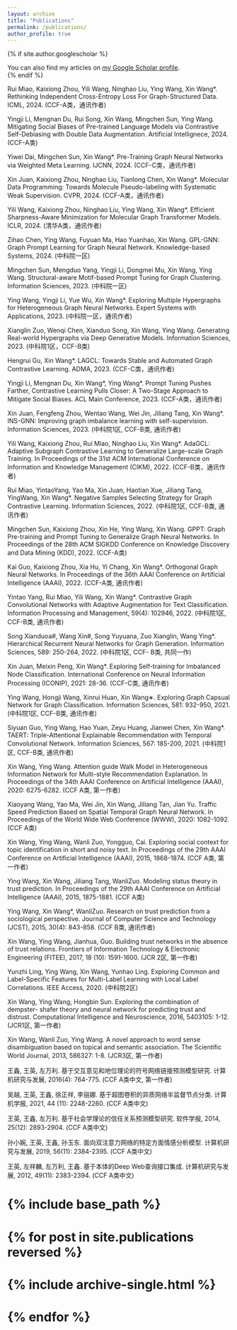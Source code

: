 ```yaml
---
layout: archive
title: "Publications"
permalink: /publications/
author_profile: true
---
```


{% if site.author.googlescholar %}
  <div class="wordwrap">You can also find my articles on <a href="https://scholar.google.com/citations?user=Eh9n5VAAAAAJ">my Google Scholar profile</a>.</div>
{% endif %}


Rui Miao, Kaixiong Zhou, Yili Wang, Ninghao Liu, Ying Wang, Xin Wang*. Rethinking Independent Cross-Entropy Loss For Graph-Structured Data. ICML, 2024. (CCF-A类，通讯作者)

Yingji Li, Mengnan Du, Rui Song, Xin Wang, Mingchen Sun, Ying Wang. Mitigating Social Biases of Pre-trained Language Models via Contrastive Self-Debiasing with Double Data Augmentation. Artificial Intellignece, 2024. (CCF-A类)

Yiwei Dai, Mingchen Sun, Xin Wang*. Pre-Training Graph Neural Networks via Weighted Meta Learning. IJCNN, 2024. (CCF-C类，通讯作者)

Xin Juan, Kaixiong Zhou, Ninghao Liu, Tianlong Chen, Xin Wang*. Molecular Data Programming: Towards Molecule Pseudo-labeling with Systematic Weak Supervision. CVPR, 2024. (CCF-A类，通讯作者)

Yili Wang, Kaixiong Zhou, Ninghao Liu, Ying Wang, Xin Wang*. Efficient Sharpness-Aware Minimization for Molecular Graph Transformer Models. ICLR, 2024. (清华A类，通讯作者) 

Zihao Chen, Ying Wang,  Fuyuan Ma, Hao Yuanhao, Xin Wang. GPL-GNN: Graph Prompt Learning for Graph Neural Network. Knowledge-based Systems, 2024. (中科院一区)

Mingchen Sun, Mengduo Yang, Yingji Li, Dongmei Mu, Xin Wang, Ying Wang. Structural-aware Motif-based Prompt Tuning for Graph Clustering. Information Sciences, 2023. (中科院一区)

Ying Wang, Yingji Li, Yue Wu, Xin Wang*. Exploring Multiple Hypergraphs for Heterogeneous Graph Neural Networks. Expert Systems with Applications, 2023. (中科院一区，通讯作者)

Xianglin Zuo, Wenqi Chen, Xianduo Song, Xin Wang, Ying Wang. Generating Real-world Hypergraphs via Deep Generative Models. Information Sciences, 2023. (中科院1区，CCF-B类)

Hengrui Gu, Xin Wang*. LAGCL: Towards Stable and Automated Graph Contrastive Learning. ADMA, 2023. (CCF-C类，通讯作者)

Yingji Li, Mengnan Du, Xin Wang*, Ying Wang*. Prompt Tuning Pushes Farther, Contrastive Learning Pulls Closer: A Two-Stage Approach to Mitigate Social Biases. ACL Main Conference, 2023. (CCF-A类，通讯作者)

Xin Juan, Fengfeng Zhou, Wentao Wang, Wei Jin, Jiliang Tang, Xin Wang*. INS-GNN: Improving graph imbalance learning with self-supervision. Information Sciences, 2023. (中科院1区, CCF-B类, 通讯作者)

Yili Wang, Kaixiong Zhou, Rui Miao, Ninghao Liu, Xin Wang*. AdaGCL: Adaptive Subgraph Contrastive Learning to Generalize Large-scale Graph Training. In Proceedings of the 31st ACM International Conference on Information and Knowledge Management (CIKM), 2022. (CCF-B类，通讯作者)

Rui Miao, YintaoYang, Yao Ma, Xin Juan, Haotian Xue, Jiliang Tang, YingWang, Xin Wang*. Negative Samples Selecting Strategy for Graph Contrastive Learning. Information Sciences, 2022. (中科院1区, CCF-B类, 通讯作者)

Mingchen Sun, Kaixiong Zhou, Xin He, Ying Wang, Xin Wang. GPPT: Graph Pre-training and Prompt Tuning to Generalize Graph Neural Networks. In Proceedings of the 28th ACM SIGKDD Conference on Knowledge Discovery and Data Mining (KDD), 2022. (CCF-A类)

Kai Guo, Kaixiong Zhou, Xia Hu, Yi Chang, Xin Wang*. Orthogonal Graph Neural Networks. In Proceedings of the 36th AAAI Conference on Artificial Intelligence (AAAI), 2022. (CCF-A类, 通讯作者)

Yintao Yang, Rui Miao, Yili Wang, Xin Wang*. Contrastive Graph Convolutional Networks with Adaptive Augmentation for Text Classification. Information Processing and Management, 59(4): 102946, 2022. (中科院1区, CCF-B类, 通讯作者)

Song Xianduoa#, Wang Xin#, Song Yuyuana, Zuo Xianglin, Wang Ying*. Hierarchical Recurrent Neural Networks for Graph Generation. Information Sciences, 589: 250-264, 2022. (中科院1区, CCF- B类, 共同一作)

Xin Juan, Meixin Peng, Xin Wang*. Exploring Self-training for Imbalanced Node Classiﬁcation. International Conference on Neural Information Processing (ICONIP), 2021: 28-36. (CCF-C类, 通讯作者)

Ying Wang, Hongji Wang, Xinrui Huan, Xin Wang∗. Exploring Graph Capsual Network for Graph Classification. Information Sciences, 581: 932-950, 2021. (中科院1区, CCF-B类, 通讯作者)

Siyuan Guo, Ying Wang, Hao Yuan, Zeyu Huang, Jianwei Chen, Xin Wang*. TAERT: Triple-Attentional Explainable Recommendation with Temporal Convolutional Network. Information Sciences, 567: 185-200, 2021. (中科院1区, CCF-B类, 通讯作者)

Xin Wang, Ying Wang. Attention guide Walk Model in Heterogeneous Information Network for Multi-style Recommendation Explanation. In Proceedings of the 34th AAAI Conference on Artificial Intelligence (AAAI), 2020: 6275-6282. (CCF A类, 第一作者)

Xiaoyang Wang, Yao Ma, Wei Jin, Xin Wang, Jiliang Tan, Jian Yu. Traffic Speed Prediction Based on Spatial Temporal Graph Neural Network. In Proceedings of the World Wide Web Conference (WWW), 2020: 1082-1092. (CCF A类)

Xin Wang, Ying Wang, Wanli Zuo, Yongguo, Cai. Exploring social context for topic identification in short and noisy text. In Proceedings of the 29th AAAI Conference on Artificial Intelligence (AAAI), 2015, 1868-1874. (CCF A类, 第一作者)

Ying Wang, Xin Wang, Jiliang Tang, WanliZuo. Modeling status theory in trust prediction. In Proceedings of the 29th AAAI Conference on Artificial Intelligence (AAAI), 2015, 1875-1881. (CCF A类)

Ying Wang, Xin Wang*, WanliZuo. Research on trust prediction from a sociological perspective. Journal of Computer Science and Technology (JCST), 2015, 30(4): 843-858. (CCF B类, 通讯作者)

Xin Wang, Ying Wang, Jianhua, Guo. Building trust networks in the absence of trust relations. Frontiers of Information Technology & Electronic Engineering (FITEE), 2017, 18 (10): 1591-1600. (JCR 2区, 第一作者)

Yunzhi Ling, Ying Wang, Xin Wang, Yunhao Ling. Exploring Common and Label-Specific Features for Multi-Label Learning with Local Label Correlations. IEEE Access, 2020. (中科院2区)

Xin Wang, Ying Wang, Hongbin Sun. Exploring the combination of dempster- shafer theory and neural network for predicting trust and distrust. Computational Intelligence and Neuroscience, 2016, 5403105: 1-12. (JCR1区, 第一作者)

Xin Wang, Wanli Zuo, Ying Wang. A novel approach to word sense disambiguation based on topical and semantic association. The Scientific World Journal, 2013, 586327: 1-8. (JCR3区, 第一作者)

王鑫, 王英, 左万利. 基于交互意见和地位理论的符号网络链接预测模型研究. 计算机研究与发展, 2016(4): 764-775.  (CCF A类中文, 第一作者)

吴越, 王英, 王鑫, 徐正祥, 李丽娜. 基于超图卷积的异质网络半监督节点分类. 计算机学报, 2021, 44 (11): 2248-2260. (CCF A类中文)

王英, 王鑫, 左万利. 基于社会学理论的信任关系预测模型研究. 软件学报, 2014, 25(12): 2893-2904. (CCF A类中文)

孙小婉, 王英, 王鑫, 孙玉东. 面向双注意力网络的特定方面情感分析模型. 计算机研究与发展, 2019, 56(11): 2384-2395. (CCF A类中文)

王英, 左祥麟, 左万利, 王鑫. 基于本体的Deep Web查询接口集成. 计算机研究与发展, 2012, 49(11): 2383-2394. (CCF A类中文)


# {% include base_path %}

# {% for post in site.publications reversed %}
  # {% include archive-single.html %}
# {% endfor %}
